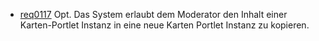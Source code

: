 * [req0117](https://github.com/PolitAktiv/politaktiv-requirements/tree/master/de/requirements/req0117.md) Opt. Das System erlaubt dem Moderator den Inhalt einer Karten-Portlet Instanz in eine neue Karten Portlet Instanz zu kopieren.
